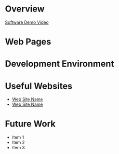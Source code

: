 # Overview

<!-- To-do in this section:
- Talk about what I am trying to accomplish as a data scientist to further my learning. 
- Provide a description of the web app that I wrote. 
- Describe how to start a test server on your computer and what website to open up to see the first page of the app.
- Describe my purpose for writing this software.
- Provide a link to my YouTube demonstration.
    - It should be a 4-5 minute demo of the software running (starting the server and navigating through the web pages) and a walkthrough of the code. -->

[Software Demo Video](http://youtube.link.goes.here)

# Web Pages

<!-- Describe each of the web pages I created and how the web app transitions between each of them.  Also describe what is dynamically created on each page. -->

# Development Environment

<!-- Describe the tools that I used to develop the software
     Describe the programming language that I used and any libraries. -->

# Useful Websites

<!-- Make a list of websites that I found helpful in this project -->

* [Web Site Name](http://url.link.goes.here)
* [Web Site Name](http://url.link.goes.here)

# Future Work

<!-- Make a list of things that I need to fix, improve, and add in the future. -->

* Item 1
* Item 2
* Item 3